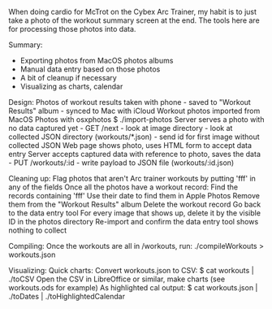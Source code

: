 When doing cardio for McTrot on the Cybex Arc Trainer, my habit is to just take a photo of the workout summary screen at the end. The tools here are for processing those photos into data.

Summary:

  * Exporting photos from MacOS photos albums
  * Manual data entry based on those photos
  * A bit of cleanup if necessary
  * Visualizing as charts, calendar

Design:
  Photos of workout results taken with phone
    - saved to "Workout Results" album
    - synced to Mac with iCloud
  Workout photos imported from MacOS Photos with osxphotos
    $ ./import-photos
  Server serves a photo with no data captured yet
    - GET /next
    - look at image directory
    - look at collected JSON directory (workouts/*.json)
    - send id for first image without collected JSON
  Web page shows photo, uses HTML form to accept data entry
  Server accepts captured data with reference to photo, saves the data
    - PUT /workouts/:id
    - write payload to JSON file (workouts/:id.json)

Cleaning up:
  Flag photos that aren't Arc trainer workouts by putting 'fff' in any of the fields
  Once all the photos have a workout record:
    Find the records containing 'fff'
      Use their date to find them in Apple Photos
      Remove them from the "Workout Results" album
      Delete the workout record
    Go back to the data entry tool
      For every image that shows up, delete it by the visible ID in the photos directory
  Re-import and confirm the data entry tool shows nothing to collect

Compiling:
  Once the workouts are all in /workouts, run:
    ./compileWorkouts > workouts.json

Visualizing:
  Quick charts:
    Convert workouts.json to CSV:
      $ cat workouts | ./toCSV
    Open the CSV in LibreOffice or similar, make charts (see workouts.ods for example)
  As highlighted cal output:
    $ cat workouts.json | ./toDates | ./toHighlightedCalendar
